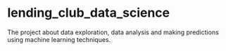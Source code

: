 # lending_club_data_science
The project about data exploration, data analysis and making predictions using machine learning techniques. 

